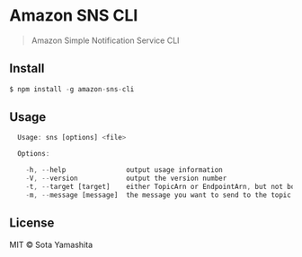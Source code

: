 # Amazon SNS CLI

> Amazon Simple Notification Service CLI

## Install

```js
$ npm install -g amazon-sns-cli
```

## Usage

```js
  Usage: sns [options] <file>

  Options:

    -h, --help               output usage information
    -V, --version            output the version number
    -t, --target [target]    either TopicArn or EndpointArn, but not both.
    -m, --message [message]  the message you want to send to the topic.
```

## License

MIT © Sota Yamashita
